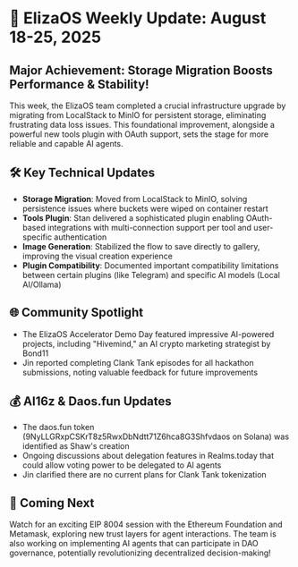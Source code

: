# 🚀 ElizaOS Weekly Update: August 18-25, 2025

## Major Achievement: Storage Migration Boosts Performance & Stability!

This week, the ElizaOS team completed a crucial infrastructure upgrade by migrating from LocalStack to MinIO for persistent storage, eliminating frustrating data loss issues. This foundational improvement, alongside a powerful new tools plugin with OAuth support, sets the stage for more reliable and capable AI agents.

## 🛠️ Key Technical Updates
* **Storage Migration**: Moved from LocalStack to MinIO, solving persistence issues where buckets were wiped on container restart
* **Tools Plugin**: Stan delivered a sophisticated plugin enabling OAuth-based integrations with multi-connection support per tool and user-specific authentication
* **Image Generation**: Stabilized the flow to save directly to gallery, improving the visual creation experience
* **Plugin Compatibility**: Documented important compatibility limitations between certain plugins (like Telegram) and specific AI models (Local AI/Ollama)

## 🌐 Community Spotlight
* The ElizaOS Accelerator Demo Day featured impressive AI-powered projects, including "Hivemind," an AI crypto marketing strategist by Bond11
* Jin reported completing Clank Tank episodes for all hackathon submissions, noting valuable feedback for future improvements

## 💰 AI16z & Daos.fun Updates
* The daos.fun token (9NyLLGRxpCSKrT8z5RwxDbNdtt71Z6hca8G3Shfvdaos on Solana) was identified as Shaw's creation
* Ongoing discussions about delegation features in Realms.today that could allow voting power to be delegated to AI agents
* Jin clarified there are no current plans for Clank Tank tokenization

## 🔮 Coming Next
Watch for an exciting EIP 8004 session with the Ethereum Foundation and Metamask, exploring new trust layers for agent interactions. The team is also working on implementing AI agents that can participate in DAO governance, potentially revolutionizing decentralized decision-making!
